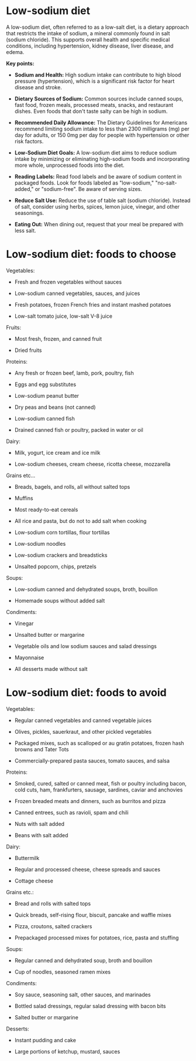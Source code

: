# Low-sodium diet

A low-sodium diet, often referred to as a low-salt diet, is a dietary approach that restricts the intake of sodium, a mineral commonly found in salt (sodium chloride).  This supports overall health and specific medical conditions, including hypertension, kidney disease, liver disease, and edema.

**Key points:**

* **Sodium and Health:** High sodium intake can contribute to high blood pressure (hypertension), which is a significant risk factor for heart disease and stroke.

* **Dietary Sources of Sodium:** Common sources include canned soups, fast food, frozen meals, processed meats, snacks, and restaurant dishes. Even foods that don't taste salty can be high in sodium.

* **Recommended Daily Allowance:** The Dietary Guidelines for Americans recommend limiting sodium intake to less than 2300 milligrams (mg) per day for adults, or 150 0mg per day for people with hypertension or other risk factors.

* **Low-Sodium Diet Goals:** A low-sodium diet aims to reduce sodium intake by minimizing or eliminating high-sodium foods and incorporating more whole, unprocessed foods into the diet.

* **Reading Labels:** Read food labels and be aware of sodium content in packaged foods. Look for foods labeled as "low-sodium," "no-salt-added," or "sodium-free". Be aware of serving sizes.

* **Reduce Salt Use:** Reduce the use of table salt (sodium chloride). Instead of salt, consider using herbs, spices, lemon juice, vinegar, and other seasonings.

* **Eating Out:** When dining out, request that your meal be prepared with less salt.


# Low-sodium diet: foods to choose

Vegetables:

* Fresh and frozen vegetables without sauces

* Low-sodium canned vegetables, sauces, and juices

* Fresh potatoes, frozen French fries and instant mashed potatoes

* Low-salt tomato juice, low-salt V-8 juice

Fruits:

* Most fresh, frozen, and canned fruit

* Dried fruits

Proteins:

* Any fresh or frozen beef, lamb, pork, poultry, fish

* Eggs and egg substitutes

* Low-sodium peanut butter

* Dry peas and beans (not canned)

* Low-sodium canned fish

* Drained canned fish or poultry, packed in water or oil

Dairy:

* Milk, yogurt, ice cream and ice milk

* Low-sodium cheeses, cream cheese, ricotta cheese, mozzarella

Grains etc…

* Breads, bagels, and rolls, all without salted tops

* Muffins

* Most ready-to-eat cereals

* All rice and pasta, but do not to add salt when cooking

* Low-sodium corn tortillas, flour tortillas

* Low-sodium noodles

* Low-sodium crackers and breadsticks

* Unsalted popcorn, chips, pretzels

Soups:

* Low-sodium canned and dehydrated soups, broth, bouillon

* Homemade soups without added salt

Condiments:

* Vinegar

* Unsalted butter or margarine

* Vegetable oils and low sodium sauces and salad dressings

* Mayonnaise

* All desserts made without salt

# Low-sodium diet: foods to avoid

Vegetables:

* Regular canned vegetables and canned vegetable juices

* Olives, pickles, sauerkraut, and other pickled vegetables

* Packaged mixes, such as scalloped or au gratin potatoes, frozen hash browns and Tater Tots

* Commercially-prepared pasta sauces, tomato sauces, and salsa

Proteins:

* Smoked, cured, salted or canned meat, fish or poultry including bacon, cold cuts, ham, frankfurters, sausage, sardines, caviar and anchovies

* Frozen breaded meats and dinners, such as burritos and pizza

* Canned entrees, such as ravioli, spam and chili

* Nuts with salt added

* Beans with salt added

Dairy:

* Buttermilk

* Regular and processed cheese, cheese spreads and sauces

* Cottage cheese

Grains etc.:

* Bread and rolls with salted tops

* Quick breads, self-rising flour, biscuit, pancake and waffle mixes

* Pizza, croutons, salted crackers

* Prepackaged processed mixes for potatoes, rice, pasta and stuffing

Soups:

* Regular canned and dehydrated soup, broth and bouillon

* Cup of noodles, seasoned ramen mixes

Condiments:

* Soy sauce, seasoning salt, other sauces, and marinades

* Bottled salad dressings, regular salad dressing with bacon bits

* Salted butter or margarine

Desserts:

* Instant pudding and cake

* Large portions of ketchup, mustard, sauces
